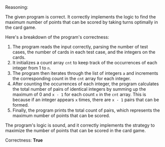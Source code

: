 Reasoning:

The given program is correct. It correctly implements the logic to find the maximum number of points that can be scored by taking turns optimally in the card game.

Here's a breakdown of the program's correctness:

1.  The program reads the input correctly, parsing the number of test cases, the number of cards in each test case, and the integers on the cards.
2.  It initializes a count array `cnt` to keep track of the occurrences of each integer from 1 to `n`.
3.  The program then iterates through the list of integers `a` and increments the corresponding count in the `cnt` array for each integer.
4.  After counting the occurrences of each integer, the program calculates the total number of pairs of identical integers by summing up the maximum of 0 and `x - 1` for each count `x` in the `cnt` array. This is because if an integer appears `x` times, there are `x - 1` pairs that can be formed.
5.  Finally, the program prints the total count of pairs, which represents the maximum number of points that can be scored.

The program's logic is sound, and it correctly implements the strategy to maximize the number of points that can be scored in the card game.

Correctness: **True**